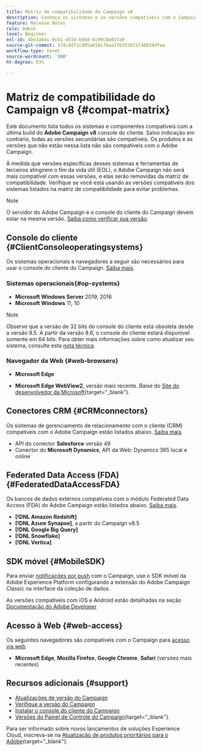 ```yaml
---
title: Matriz de compatibilidade do Campaign v8
description: Conheça os sistemas e as versões compatíveis com o Campaign v8
feature: Release Notes
role: Admin
level: Beginner
exl-id: 4be3a6dc-0c61-4534-b9dd-6c99c8a037a9
source-git-commit: 374c0df2cd95e656cfbaa1fb355bf1f48828dfee
workflow-type: tm+mt
source-wordcount: '360'
ht-degree: 63%

---
```


# Matriz de compatibilidade do Campaign v8 {#compat-matrix}

Este documento lista todos os sistemas e componentes compatíveis com a última build do **Adobe Campaign v8** console do cliente. Salvo indicação em contrário, todas as versões secundárias são compatíveis. Os produtos e as versões que não estão nessa lista não são compatíveis com o Adobe Campaign.

À medida que versões específicas desses sistemas e ferramentas de terceiros atingirem o fim da vida útil (EOL), o Adobe Campaign não será mais compatível com essas versões, e elas serão removidas da matriz de compatibilidade. Verifique se você está usando as versões compatíveis dos sistemas listados na matriz de compatibilidade para evitar problemas.

>[!NOTE]
>
>O servidor do Adobe Campaign e o console do cliente do Campaign devem estar na mesma versão. [Saiba como verificar sua versão](upgrades.md#version).

## Console do cliente {#ClientConsoleoperatingsystems}

Os sistemas operacionais e navegadores a seguir são necessários para usar o console do cliente do Campaign. [Saiba mais](connect.md).

### Sistemas operacionais{#op-systems}

* **Microsoft Windows Server** 2019, 2016
* **Microsoft Windows** 11, 10

>[!NOTE]
>
>Observe que a versão de 32 bits do console do cliente está obsoleta desde a versão 8.5. A partir da versão 8.6, o console do cliente estará disponível somente em 64 bits. Para obter mais informações sobre como atualizar seu sistema, consulte esta [nota técnica](../../technotes/upgrades/console.md).

### Navegador da Web {#web-browsers}

* **Microsoft Edge**

* **Microsoft Edge WebView2**, versão mais recente. Baixe do [Site do desenvolvedor da Microsoft](http://www.adobe.com/go/acc-ms-webview2-runtime-download_br){target="_blank"}.

## Conectores CRM {#CRMconnectors}

Os sistemas de gerenciamento de relacionamento com o cliente (CRM) compatíveis com o Adobe Campaign estão listados abaixo. [Saiba mais](../connect/crm.md).

* API do conector **Salesforce** versão 49
* Conector do **Microsoft Dynamics**, API da Web: Dynamics 365 local e online

## Federated Data Access (FDA){#FederatedDataAccessFDA}

Os bancos de dados externos compatíveis com o módulo Federated Data Access (FDA) do Adobe Campaign estão listados abaixo. [Saiba mais](../connect/fda.md).

* **[!DNL Amazon Redshift]**
* **[!DNL Azure Synapse]**, a partir do Campaign v8.5
* **[!DNL Google Big Query]**
* **[!DNL Snowflake]**
* **[!DNL Vertica]**

## SDK móvel {#MobileSDK}

Para enviar [notificações por push](../send/push.md) com o Campaign, use o SDK móvel da Adobe Experience Platform configurando a extensão do Adobe Campaign Classic na interface da coleção de dados.

As versões compatíveis com iOS e Android estão detalhadas na seção [Documentação do Adobe Developer](https://developer.adobe.com/client-sdks/home/)

## Acesso à Web {#web-access}

Os seguintes navegadores são compatíveis com o Campaign para [acesso via web](connect.md#web-access).

* **Microsoft Edge**, **Mozilla Firefox**, **Google Chrome**, **Safari** (versões mais recentes)


## Recursos adicionais {#support}

* [Atualizações de versão do Campaign](upgrades.md)
* [Verifique a versão do Campaign](upgrades.md#version)
* [Instalar o console do cliente do Campaign](connect.md)
* [Versões do Painel de Controle do Campaign](https://experienceleague.adobe.com/docs/control-panel/using/release-notes.html?lang=pt-BR){target="_blank"}.

Para ser informado sobre novos lançamentos de soluções Experience Cloud, inscreva-se na [Atualização de produtos prioritários para o Adobe](https://www.adobe.com/br/subscription/priority-product-update.html){target="_blank"}.